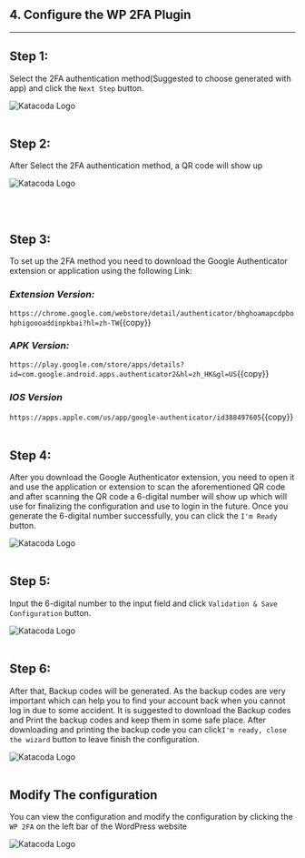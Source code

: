 


## **4. Configure the WP 2FA Plugin**
---
## **Step 1:**
Select the 2FA authentication method(Suggested to choose generated with app) and click the ```Next Step``` button.

![Katacoda Logo](./assets/Authentication.png)
<br></br>
## **Step 2:**
After Select the 2FA authentication method, a QR code will show up

![Katacoda Logo](./assets/QRcode.png)

<br></br>
## **Step 3:**
To set up the 2FA method you need to download the Google Authenticator extension or application using the following Link:

### *Extension Version:*
`https://chrome.google.com/webstore/detail/authenticator/bhghoamapcdpbohphigoooaddinpkbai?hl=zh-TW`{{copy}}

### *APK Version:*
`https://play.google.com/store/apps/details?id=com.google.android.apps.authenticator2&hl=zh_HK&gl=US`{{copy}}

### *IOS Version*
`https://apps.apple.com/us/app/google-authenticator/id388497605`{{copy}}
<br></br>
## **Step 4:**
After you download the Google Authenticator extension, you need to open it and use the application or extension to scan the aforementioned QR code and
after scanning the QR code a 6-digital number will show up which will use for finalizing the configuration and use to login in the future. Once you generate the 6-digital number successfully, you can click the `I'm Ready` button.

![Katacoda Logo](./assets/GoogleAuthenticator.png)
<br></br>
## **Step 5:**
Input the 6-digital number to the input field and click `Validation & Save Configuration` button.

![Katacoda Logo](./assets/CodeInput.png)
<br></br>
## **Step 6:**
After that, Backup codes will be generated. As the backup codes are very important which can help you to find your account back when you cannot log in due to some accident. It is suggested to download the Backup codes and Print the backup codes and keep them in some safe place. After downloading and printing the backup code you can click`I'm ready, close the wizard` button to leave finish the configuration.

![Katacoda Logo](./assets/BackUpCode.png)
<br></br>
## **Modify The configuration** 
You can view the configuration and modify the configuration by clicking the `WP 2FA` on the left bar of the WordPress website

![Katacoda Logo](./assets/ModifyConfig.png)
